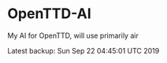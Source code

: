 # OpenTTD-AI
My AI for OpenTTD, will use primarily air

Latest backup: Sun Sep 22 04:45:01 UTC 2019
